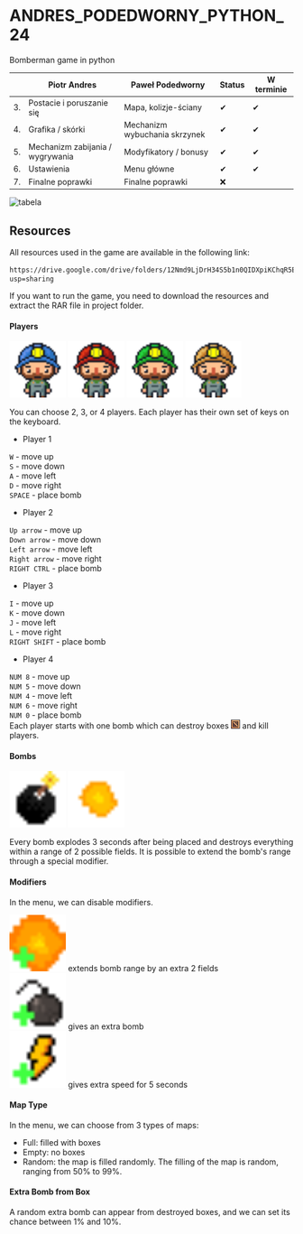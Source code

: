 # ANDRES_PODEDWORNY_PYTHON_24
Bomberman game in python

|    | Piotr Andres                     | Paweł Podedworny                 | Status | W terminie|
|----|----------------------------------|----------------------------------|--------|-----------|
| 3. | Postacie i poruszanie się        | Mapa, kolizje-ściany             | ✔      | ✔        |
| 4. | Grafika / skórki                 | Mechanizm wybuchania skrzynek    | ✔      | ✔        |
| 5. | Mechanizm zabijania / wygrywania | Modyfikatory / bonusy            | ✔      | ✔        |
| 6. | Ustawienia                       | Menu główne                      | ✔      | ✔        |
| 7. | Finalne poprawki                 | Finalne poprawki                 | ❌     |          |


![tabela](https://i.imgur.com/2HMfhUN.png)

## Resources
All resources used in the game are available in the following link:
```
https://drive.google.com/drive/folders/12Nmd9LjDrH34S5b1n0QIDXpiKChqR5EQ?usp=sharing
```
If you want to run the game, you need to download the resources and extract the RAR file in project folder.

#### Players
<img src="demo_img/blue-idle-front.png" width="100"/> <img src="demo_img/red-idle-front.png" width="100"/> <img src="demo_img/green-idle-front.png" width="100"/> <img src="demo_img/yellow-idle-front.png" width="100"/>

You can choose 2, 3, or 4 players. Each player has their own set of keys on the keyboard.

- Player 1

`W` - move up  
`S` - move down  
`A` - move left  
`D` - move right  
`SPACE` - place bomb  
- Player 2

`Up arrow` - move up  
`Down arrow` - move down  
`Left arrow` - move left  
`Right arrow` - move right  
`RIGHT CTRL` - place bomb  
- Player 3

`I` - move up  
`K` - move down  
`J` - move left  
`L` - move right  
`RIGHT SHIFT` - place bomb  
- Player 4  

`NUM 8` - move up  
`NUM 5` - move down  
`NUM 4` - move left  
`NUM 6` - move right  
`NUM 0` - place bomb  
Each player starts with one bomb which can destroy boxes <img src="images/box.png"/> and kill players.

#### Bombs
<img src="demo_img/bomb_3.png" width="100"/> <img src="demo_img/explosion2.png" width="100"/>

Every bomb explodes 3 seconds after being placed and destroys everything within a range of 2 possible fields. It is possible to extend the bomb's range through a special modifier.

#### Modifiers
In the menu, we can disable modifiers.

<img src="demo_img/fire.png" width="100"/> extends bomb range by an extra 2 fields   
<img src="demo_img/bomb.png" width="100"/> gives an extra bomb   
<img src="demo_img/speed.png" width="100"/> gives extra speed for 5 seconds

#### Map Type
In the menu, we can choose from 3 types of maps:

- Full: filled with boxes
- Empty: no boxes
- Random: the map is filled randomly. The filling of the map is random, ranging from 50% to 99%.
#### Extra Bomb from Box
A random extra bomb can appear from destroyed boxes, and we can set its chance between 1% and 10%.
